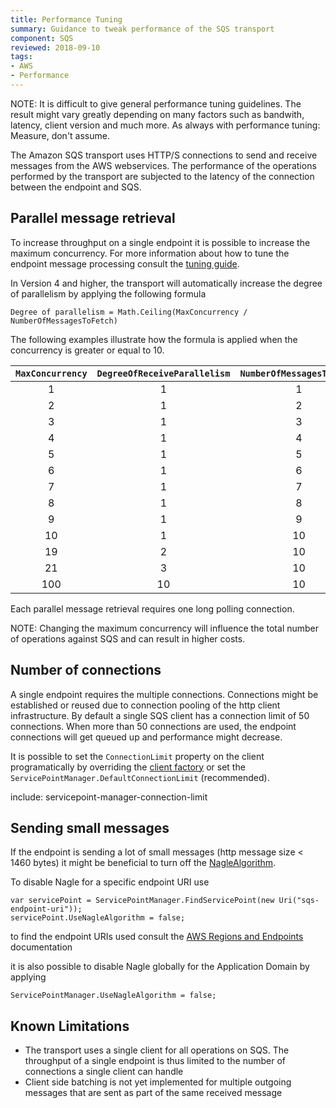 ```yaml
---
title: Performance Tuning
summary: Guidance to tweak performance of the SQS transport
component: SQS
reviewed: 2018-09-10
tags:
- AWS
- Performance
---
```


NOTE: It is difficult to give general performance tuning guidelines. The result might vary greatly depending on many factors such as bandwith, latency, client version and much more. As always with performance tuning: Measure, don't assume.

The Amazon SQS transport uses HTTP/S connections to send and receive messages from the AWS webservices. The performance of the operations performed by the transport are subjected to the latency of the connection between the endpoint and SQS.

## Parallel message retrieval

To increase throughput on a single endpoint it is possible to increase the maximum concurrency. For more information about how to tune the endpoint message processing consult the [tuning guide](/nservicebus/operations/tuning.md).

In Version 4 and higher, the transport will automatically increase the degree of parallelism by applying the following formula

```
Degree of parallelism = Math.Ceiling(MaxConcurrency / NumberOfMessagesToFetch)
```

The following examples illustrate how the formula is applied when the concurrency is greater or equal to 10.

|`MaxConcurrency` | `DegreeOfReceiveParallelism` | `NumberOfMessagesToFetch` |
| :-: |:-:|:-:|
| 1 | 1 | 1 |
| 2 | 1 | 2 |
| 3 | 1 | 3 |
| 4 | 1 | 4 |
| 5 | 1 | 5 |
| 6 | 1 | 6 |
| 7 | 1 | 7 |
| 8 | 1 | 8 |
| 9 | 1 | 9 |
| 10 | 1 | 10 |
| 19 | 2 | 10 |
| 21 | 3 | 10 |
| 100 | 10 | 10 |

Each parallel message retrieval requires one long polling connection.

NOTE: Changing the maximum concurrency will influence the total number of operations against SQS and can result in higher costs.

## Number of connections

A single endpoint requires the multiple connections. Connections might be established or reused due to connection pooling of the http client infrastructure. By default a single SQS client has a connection limit of 50 connections. When more than 50 connections are used, the endpoint connections will get queued up and performance might decrease. 

It is possible to set the `ConnectionLimit` property on the client programatically by overriding the [client factory](/transports/sqs/configuration-options.md#client-factory) or set the `ServicePointManager.DefaultConnectionLimit` (recommended).

include: servicepoint-manager-connection-limit

## Sending small messages

If the endpoint is sending a lot of small messages (http message size < 1460 bytes) it might be beneficial to turn off the [NagleAlgorithm](https://en.wikipedia.org/wiki/Nagle's_algorithm). 

To disable Nagle for a specific endpoint URI use

```
var servicePoint = ServicePointManager.FindServicePoint(new Uri("sqs-endpoint-uri"));
servicePoint.UseNagleAlgorithm = false;
```

to find the endpoint URIs used consult the [AWS Regions and Endpoints](https://docs.aws.amazon.com/general/latest/gr/rande.html) documentation

it is also possible to disable Nagle globally for the Application Domain by applying

```
ServicePointManager.UseNagleAlgorithm = false;
```

## Known Limitations

- The transport uses a single client for all operations on SQS. The throughput of a single endpoint is thus limited to the number of connections a single client can handle
- Client side batching is not yet implemented for multiple outgoing messages that are sent as part of the same received message
